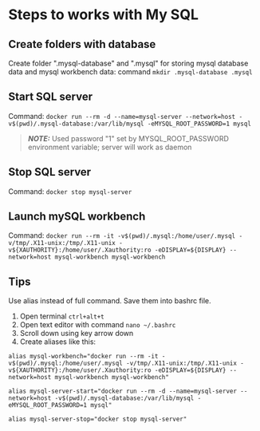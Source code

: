 # Steps to works with My SQL
## Create folders with database
Create folder ".mysql-database" and ".mysql" for storing mysql database data and mysql workbench data: 
command `mkdir .mysql-database .mysql`

## Start SQL server
Command: `docker run --rm -d --name=mysql-server --network=host -v$(pwd)/.mysql-database:/var/lib/mysql -eMYSQL_ROOT_PASSWORD=1 mysql`

> **_NOTE:_**  Used password "1" set by MYSQL_ROOT_PASSWORD environment variable; server will work as daemon

## Stop SQL server
Command: `docker stop mysql-server`

## Launch mySQL workbench
Command: `docker run --rm -it -v$(pwd)/.mysql:/home/user/.mysql -v/tmp/.X11-unix:/tmp/.X11-unix -v${XAUTHORITY}:/home/user/.Xauthority:ro -eDISPLAY=${DISPLAY} --network=host mysql-workbench mysql-workbench`

## Tips
Use alias instead of full command.
Save them into bashrc file.
1. Open terminal `ctrl+alt+t`
2. Open text editor with command `nano ~/.bashrc`
3. Scroll down using key arrow down
4. Create aliases like this:
``` {bash} 
alias mysql-workbench="docker run --rm -it -v$(pwd)/.mysql:/home/user/.mysql -v/tmp/.X11-unix:/tmp/.X11-unix -v${XAUTHORITY}:/home/user/.Xauthority:ro -eDISPLAY=${DISPLAY} --network=host mysql-workbench mysql-workbench"

alias mysql-server-start="docker run --rm -d --name=mysql-server --network=host -v$(pwd)/.mysql-database:/var/lib/mysql -eMYSQL_ROOT_PASSWORD=1 mysql"

alias mysql-server-stop="docker stop mysql-server"
```
